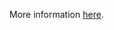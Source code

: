 More information [here](https://docs.prismacloud.io/en/enterprise-edition/policy-reference/aws-policies/aws-general-policies/bc-aws-general-47).

